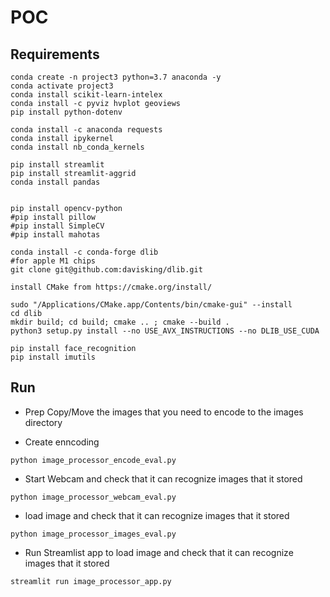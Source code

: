 # POC

## Requirements
```
conda create -n project3 python=3.7 anaconda -y
conda activate project3
conda install scikit-learn-intelex
conda install -c pyviz hvplot geoviews
pip install python-dotenv

conda install -c anaconda requests
conda install ipykernel
conda install nb_conda_kernels

pip install streamlit
pip install streamlit-aggrid
conda install pandas


pip install opencv-python
#pip install pillow
#pip install SimpleCV
#pip install mahotas

conda install -c conda-forge dlib
#for apple M1 chips
git clone git@github.com:davisking/dlib.git

install CMake from https://cmake.org/install/

sudo "/Applications/CMake.app/Contents/bin/cmake-gui" --install
cd dlib
mkdir build; cd build; cmake .. ; cmake --build .
python3 setup.py install --no USE_AVX_INSTRUCTIONS --no DLIB_USE_CUDA

pip install face_recognition
pip install imutils

```

## Run
* Prep
Copy/Move the images that you need to encode to the images directory

* Create enncoding
```
python image_processor_encode_eval.py
```

* Start Webcam and check that it can recognize images that it stored
```
python image_processor_webcam_eval.py
```
* load image and check that it can recognize images that it stored
```
python image_processor_images_eval.py
```
* Run Streamlist app to load image and check that it can recognize images that it stored
```
streamlit run image_processor_app.py
```
